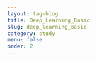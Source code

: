 ```yaml
---
layout: tag-blog
title: Deep_Learning_Basic
slug: deep_learning_basic
category: study
menu: false
order: 2
---
```


